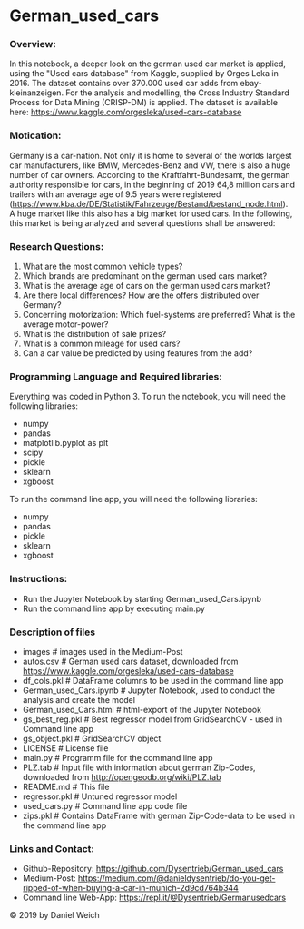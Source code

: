 # German_used_cars

### Overview:
In this notebook, a deeper look on the german used car market is applied, using the "Used cars database" from Kaggle, supplied by Orges Leka in 2016. The dataset contains over 370.000 used car adds from ebay-kleinanzeigen. For the analysis and modelling, the Cross Industry Standard Process for Data Mining (CRISP-DM) is applied. The dataset is available here: https://www.kaggle.com/orgesleka/used-cars-database

### Motication:
Germany is a car-nation. Not only it is home to several of the worlds largest car manufacturers, like BMW, Mercedes-Benz and VW, there is also a huge number of car owners. According to the Kraftfahrt-Bundesamt, the german authority responsible for cars, in the beginning of 2019 64,8 million cars and trailers with an average age of 9.5 years were registered (https://www.kba.de/DE/Statistik/Fahrzeuge/Bestand/bestand_node.html). A huge market like this also has a big market for used cars. In the following, this market is being analyzed and several questions shall be answered:

### Research Questions:
1. What are the most common vehicle types?
2. Which brands are predominant on the german used cars market?
3. What is the average age of cars on the german used cars market?
4. Are there local differences? How are the offers distributed over Germany?
5. Concerning motorization: Which fuel-systems are preferred? What is the average motor-power?
6. What is the distribution of sale prizes?
7. What is a common mileage for used cars?
8. Can a car value be predicted by using features from the add?

### Programming Language and Required libraries:
Everything was coded in Python 3. To run the notebook, you will need the following libraries:
- numpy
- pandas
- matplotlib.pyplot as plt
- scipy
- pickle
- sklearn
- xgboost

To run the command line app, you will need the following libraries:
- numpy
- pandas
- pickle
- sklearn
- xgboost

### Instructions:
- Run the Jupyter Notebook by starting German_used_Cars.ipynb
- Run the command line app by executing main.py

### Description of files
- images # images used in the Medium-Post
- autos.csv # German used cars dataset, downloaded from https://www.kaggle.com/orgesleka/used-cars-database
- df_cols.pkl # DataFrame columns to be used in the command line app
- German_used_Cars.ipynb # Jupyter Notebook, used to conduct the analysis and create the model
- German_used_Cars.html # html-export of the Jupyter Notebook
- gs_best_reg.pkl # Best regressor model from GridSearchCV - used in Command line app
- gs_object.pkl # GridSearchCV object
- LICENSE # License file
- main.py # Programm file for the command line app
- PLZ.tab # Input file with information about german Zip-Codes, downloaded from http://opengeodb.org/wiki/PLZ.tab
- README.md # This file
- regressor.pkl # Untuned regressor model
- used_cars.py # Command line app code file
- zips.pkl # Contains DataFrame with german Zip-Code-data to be used in the command line app

### Links and Contact:
- Github-Repository: https://github.com/Dysentrieb/German_used_cars
- Medium-Post: https://medium.com/@danieldysentrieb/do-you-get-ripped-of-when-buying-a-car-in-munich-2d9cd764b344
- Command line Web-App: https://repl.it/@Dysentrieb/Germanusedcars

© 2019 by Daniel Weich

